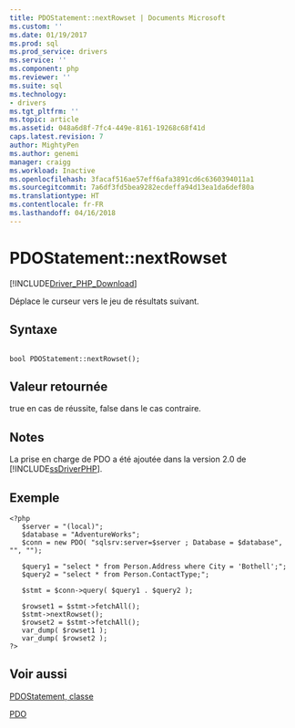 ```yaml
---
title: PDOStatement::nextRowset | Documents Microsoft
ms.custom: ''
ms.date: 01/19/2017
ms.prod: sql
ms.prod_service: drivers
ms.service: ''
ms.component: php
ms.reviewer: ''
ms.suite: sql
ms.technology:
- drivers
ms.tgt_pltfrm: ''
ms.topic: article
ms.assetid: 048a6d8f-7fc4-449e-8161-19268c68f41d
caps.latest.revision: 7
author: MightyPen
ms.author: genemi
manager: craigg
ms.workload: Inactive
ms.openlocfilehash: 3facaf516ae57eff6afa3891cd6c6360394011a1
ms.sourcegitcommit: 7a6df3fd5bea9282ecdeffa94d13ea1da6def80a
ms.translationtype: HT
ms.contentlocale: fr-FR
ms.lasthandoff: 04/16/2018
---
```

# <a name="pdostatementnextrowset"></a>PDOStatement::nextRowset
[!INCLUDE[Driver_PHP_Download](../../includes/driver_php_download.md)]

Déplace le curseur vers le jeu de résultats suivant.  
  
## <a name="syntax"></a>Syntaxe  
  
```  
  
bool PDOStatement::nextRowset();  
```  
  
## <a name="return-value"></a>Valeur retournée  
true en cas de réussite, false dans le cas contraire.  
  
## <a name="remarks"></a>Notes  
La prise en charge de PDO a été ajoutée dans la version 2.0 de [!INCLUDE[ssDriverPHP](../../includes/ssdriverphp_md.md)].  
  
## <a name="example"></a>Exemple  
  
```  
<?php  
   $server = "(local)";  
   $database = "AdventureWorks";  
   $conn = new PDO( "sqlsrv:server=$server ; Database = $database", "", "");  
  
   $query1 = "select * from Person.Address where City = 'Bothell';";  
   $query2 = "select * from Person.ContactType;";  
  
   $stmt = $conn->query( $query1 . $query2 );  
  
   $rowset1 = $stmt->fetchAll();  
   $stmt->nextRowset();  
   $rowset2 = $stmt->fetchAll();  
   var_dump( $rowset1 );  
   var_dump( $rowset2 );  
?>  
```  
  
## <a name="see-also"></a>Voir aussi  
[PDOStatement, classe](../../connect/php/pdostatement-class.md)

[PDO](http://php.net/manual/book.pdo.php)  
  
